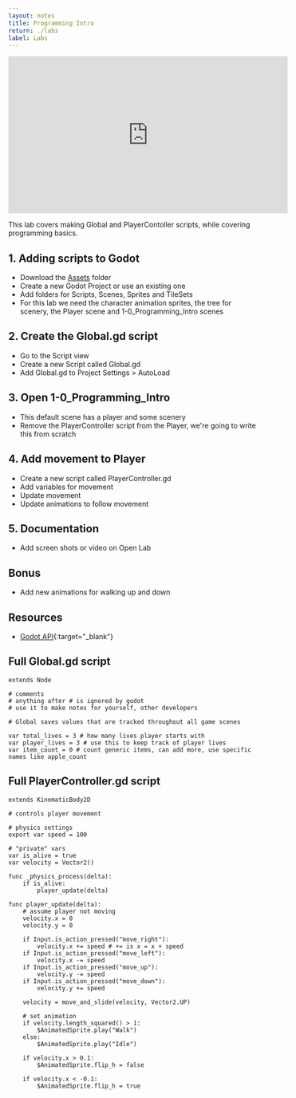 ```yaml
---
layout: notes
title: Programming Intro
return: ./labs
label: Labs
---
```


<iframe width="560" height="315" src="https://www.youtube.com/embed/go0W1zRwJlw?rel=0" frameborder="0" allowfullscreen></iframe>

This lab covers making Global and PlayerContoller scripts, while covering programming basics.

## 1. Adding scripts to Godot
- Download the [Assets](./Assets.zip) folder
- Create a new Godot Project or use an existing one
- Add folders for Scripts, Scenes, Sprites and TileSets
- For this lab we need the character animation sprites, the tree for scenery, the Player scene and 1-0_Programming_Intro scenes

## 2. Create the Global.gd script
- Go to the Script view
- Create a new Script called Global.gd
- Add Global.gd to Project Settings > AutoLoad

## 3. Open 1-0_Programming_Intro
- This default scene has a player and some scenery
- Remove the PlayerController script from the Player, we're going to write this from scratch

## 4. Add movement to Player
- Create a new script called PlayerController.gd
- Add variables for movement
- Update movement
- Update animations to follow movement

## 5. Documentation
- Add screen shots or video on Open Lab

## Bonus
- Add new animations for walking up and down

## Resources
- [Godot API](https://docs.godotengine.org/en/stable/classes/index.html){:target="_blank"}

## Full Global.gd script
```
extends Node

# comments
# anything after # is ignored by godot
# use it to make notes for yourself, other developers

# Global saves values that are tracked throughout all game scenes

var total_lives = 3 # how many lives player starts with
var player_lives = 3 # use this to keep track of player lives
var item_count = 0 # count generic items, can add more, use specific names like apple_count

```

## Full PlayerController.gd script
```
extends KinematicBody2D

# controls player movement

# physics settings 
export var speed = 100

# "private" vars
var is_alive = true
var velocity = Vector2()

func _physics_process(delta):
	if is_alive:
		player_update(delta)
	
func player_update(delta):
	# assume player not moving
	velocity.x = 0
	velocity.y = 0
	
	if Input.is_action_pressed("move_right"):
		velocity.x += speed # += is x = x + speed
	if Input.is_action_pressed("move_left"):
		velocity.x -= speed
	if Input.is_action_pressed("move_up"):
		velocity.y -= speed
	if Input.is_action_pressed("move_down"):
		velocity.y += speed
	
	velocity = move_and_slide(velocity, Vector2.UP)
		
	# set animation
	if velocity.length_squared() > 1:
		$AnimatedSprite.play("Walk")
	else:
		$AnimatedSprite.play("Idle")

	if velocity.x > 0.1:
		$AnimatedSprite.flip_h = false
	
	if velocity.x < -0.1:
		$AnimatedSprite.flip_h = true

```